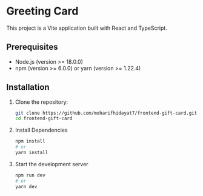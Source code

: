# Greeting Card

This project is a Vite application built with React and TypeScript.

## Prerequisites

- Node.js (version >= 18.0.0)
- npm (version >= 6.0.0) or yarn (version >= 1.22.4)

## Installation

1. Clone the repository:
   ```sh
   git clone https://github.com/moharifhidayat7/frontend-gift-card.git
   cd frontend-gift-card
   ```
   
2. Install Dependencies
   ```sh
   npm install
   # or
   yarn install
   ```
   
3. Start the development server
   ```sh
   npm run dev
   # or
   yarn dev
